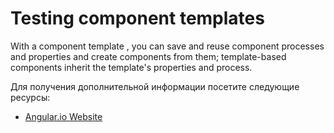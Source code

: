 # Testing component templates

With a component template , you can save and reuse component processes and properties and create components from them; template-based components inherit the template's properties and process.

Для получения дополнительной информации посетите следующие ресурсы:

- [Angular.io Website](https://angular.io/guide/architecture-components)
